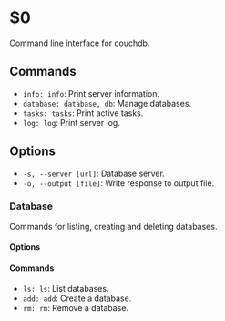 $0
==

Command line interface for couchdb.

## Commands

* `info: info`: Print server information.
* `database: database, db`: Manage databases.
* `tasks: tasks`: Print active tasks. 
* `log: log`: Print server log. 

## Options

* `-s, --server [url]`: Database server.
* `-o, --output [file]`: Write response to output file.

### Database

Commands for listing, creating and deleting databases.

#### Options

#### Commands

* `ls: ls`: List databases.
* `add: add`: Create a database.
* `rm: rm`: Remove a database.
